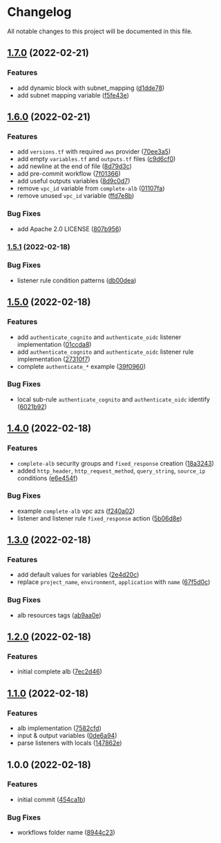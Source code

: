 # Changelog

All notable changes to this project will be documented in this file.

## [1.7.0](https://github.com/edelwud/terrafrom-aws-alb/compare/v1.6.0...v1.7.0) (2022-02-21)


### Features

* add dynamic block with subnet_mapping ([d1dde78](https://github.com/edelwud/terrafrom-aws-alb/commit/d1dde78b46316d2adc7a6e7d0549d9eaacbbbae9))
* add subnet mapping variable ([f5fe43e](https://github.com/edelwud/terrafrom-aws-alb/commit/f5fe43e9e7e4c5496c056254df4ebcf901ea4d0e))

## [1.6.0](https://github.com/edelwud/terrafrom-aws-alb/compare/v1.5.1...v1.6.0) (2022-02-21)


### Features

* add `versions.tf` with required `aws` provider ([70ee3a5](https://github.com/edelwud/terrafrom-aws-alb/commit/70ee3a58f6aff049de149867a920a72eff71e6f5))
* add empty `variables.tf` and `outputs.tf` files ([c9d6cf0](https://github.com/edelwud/terrafrom-aws-alb/commit/c9d6cf0c4173e485844663ba1aa2c1f84435f91e))
* add newline at the end of file ([8d79d3c](https://github.com/edelwud/terrafrom-aws-alb/commit/8d79d3c92977ad6e8b37bdac22ef6726ca310057))
* add pre-commit workflow ([7f01366](https://github.com/edelwud/terrafrom-aws-alb/commit/7f01366cb3d90e094d70e0fccc360da835196a31))
* add useful outputs variables ([8d9c0d7](https://github.com/edelwud/terrafrom-aws-alb/commit/8d9c0d7d441fa556fd92479f657bd59483abea7a))
* remove `vpc_id` variable from `complete-alb` ([01107fa](https://github.com/edelwud/terrafrom-aws-alb/commit/01107fa3b13a0d8ceec9dffdf6ff271c814c55c5))
* remove unused `vpc_id` variable ([ffd7e8b](https://github.com/edelwud/terrafrom-aws-alb/commit/ffd7e8bc37f1f88bf30cf745d6862566dd6210ef))


### Bug Fixes

* add Apache 2.0 LICENSE ([807b956](https://github.com/edelwud/terrafrom-aws-alb/commit/807b9564619f659301f5bdf0948df8f0a3d0e70a))

### [1.5.1](https://github.com/edelwud/terrafrom-aws-alb/compare/v1.5.0...v1.5.1) (2022-02-18)


### Bug Fixes

* listener rule condition patterns ([db00dea](https://github.com/edelwud/terrafrom-aws-alb/commit/db00dea3af30f848ab1a2fb68b8dcb9b1e5846e6))

## [1.5.0](https://github.com/edelwud/terrafrom-aws-alb/compare/v1.4.0...v1.5.0) (2022-02-18)


### Features

* add `authenticate_cognito` and `authenticate_oidc` listener implementation ([01ccda8](https://github.com/edelwud/terrafrom-aws-alb/commit/01ccda8a72b9791e790cad734d4dc42504952630))
* add `authenticate_cognito` and `authenticate_oidc` listener rule implementation ([27310f7](https://github.com/edelwud/terrafrom-aws-alb/commit/27310f75415f22f9e4b4260c8b7935beb244ef5f))
* complete `authenticate_*` example ([39f0960](https://github.com/edelwud/terrafrom-aws-alb/commit/39f0960edafc38a42d7e671c46aadd942a9ad71c))


### Bug Fixes

* local sub-rule `authenticate_cognito` and `authenticate_oidc` identify ([6021b92](https://github.com/edelwud/terrafrom-aws-alb/commit/6021b92016578e073a8755ba7902ef9c8f1854f8))

## [1.4.0](https://github.com/edelwud/terrafrom-aws-alb/compare/v1.3.0...v1.4.0) (2022-02-18)


### Features

* `complete-alb` security groups and `fixed_response` creation ([18a3243](https://github.com/edelwud/terrafrom-aws-alb/commit/18a32433cdf817f91d2f9d4a1cc57e6c0bc1da1c))
* added `http_header`, `http_request_method`, `query_string`, `source_ip` conditions ([e6e454f](https://github.com/edelwud/terrafrom-aws-alb/commit/e6e454fc79c09e93ae17288837fff1d6b8538b84))


### Bug Fixes

* example `complete-alb` vpc azs ([f240a02](https://github.com/edelwud/terrafrom-aws-alb/commit/f240a02671a8f6b24457cde7797d759ec4d08e92))
* listener and listener rule `fixed_response` action ([5b06d8e](https://github.com/edelwud/terrafrom-aws-alb/commit/5b06d8e720ec21019106d68dd1117ff1c59d29c1))

## [1.3.0](https://github.com/edelwud/terrafrom-aws-alb/compare/v1.2.0...v1.3.0) (2022-02-18)


### Features

* add default values for variables ([2e4d20c](https://github.com/edelwud/terrafrom-aws-alb/commit/2e4d20c4750fe23e5bab11dd785073d2aef17956))
* replace `project_name`, `environment`, `application` with `name` ([67f5d0c](https://github.com/edelwud/terrafrom-aws-alb/commit/67f5d0c47b02a1977508abac45db5deb79d7cdda))


### Bug Fixes

* alb resources tags ([ab9aa0e](https://github.com/edelwud/terrafrom-aws-alb/commit/ab9aa0e8977c127beb0c587397cbc14a27521e2d))

## [1.2.0](https://github.com/edelwud/terrafrom-aws-alb/compare/v1.1.0...v1.2.0) (2022-02-18)


### Features

* initial complete alb ([7ec2d46](https://github.com/edelwud/terrafrom-aws-alb/commit/7ec2d46f239b9fd534580d5a8fa53ff9e8f05e99))

## [1.1.0](https://github.com/edelwud/terrafrom-aws-alb/compare/v1.0.0...v1.1.0) (2022-02-18)


### Features

* alb implementation ([7582cfd](https://github.com/edelwud/terrafrom-aws-alb/commit/7582cfd452cfca9a850a666deb8458ac12ed509e))
* input & output variables ([0de6a94](https://github.com/edelwud/terrafrom-aws-alb/commit/0de6a9400b5c72573cc6eb24cf2f236634fcad1a))
* parse listeners with locals ([147862e](https://github.com/edelwud/terrafrom-aws-alb/commit/147862ed371d9dc21cbf9c29dacf1e599162bdd1))

## 1.0.0 (2022-02-18)


### Features

* initial commit ([454ca1b](https://github.com/edelwud/terrafrom-aws-alb/commit/454ca1b702fb81cc4f31d3581415a1d61f144f73))


### Bug Fixes

* workflows folder name ([8944c23](https://github.com/edelwud/terrafrom-aws-alb/commit/8944c23738e94d0b085fb7151193fd76282e85f6))
